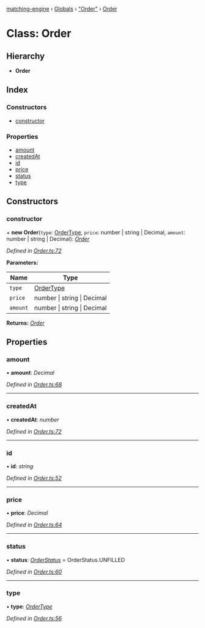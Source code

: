 [matching-engine](../README.md) › [Globals](../globals.md) › ["Order"](../modules/_order_.md) › [Order](_order_.order.md)

# Class: Order

## Hierarchy

* **Order**

## Index

### Constructors

* [constructor](_order_.order.md#constructor)

### Properties

* [amount](_order_.order.md#amount)
* [createdAt](_order_.order.md#createdat)
* [id](_order_.order.md#id)
* [price](_order_.order.md#price)
* [status](_order_.order.md#status)
* [type](_order_.order.md#type)

## Constructors

###  constructor

\+ **new Order**(`type`: [OrderType](../enums/_order_.ordertype.md), `price`: number | string | Decimal, `amount`: number | string | Decimal): *[Order](_order_.order.md)*

*Defined in [Order.ts:72](https://github.com/hanzoai/matching-engine/blob/d9d262a/src/Order.ts#L72)*

**Parameters:**

Name | Type |
------ | ------ |
`type` | [OrderType](../enums/_order_.ordertype.md) |
`price` | number &#124; string &#124; Decimal |
`amount` | number &#124; string &#124; Decimal |

**Returns:** *[Order](_order_.order.md)*

## Properties

###  amount

• **amount**: *Decimal*

*Defined in [Order.ts:68](https://github.com/hanzoai/matching-engine/blob/d9d262a/src/Order.ts#L68)*

___

###  createdAt

• **createdAt**: *number*

*Defined in [Order.ts:72](https://github.com/hanzoai/matching-engine/blob/d9d262a/src/Order.ts#L72)*

___

###  id

• **id**: *string*

*Defined in [Order.ts:52](https://github.com/hanzoai/matching-engine/blob/d9d262a/src/Order.ts#L52)*

___

###  price

• **price**: *Decimal*

*Defined in [Order.ts:64](https://github.com/hanzoai/matching-engine/blob/d9d262a/src/Order.ts#L64)*

___

###  status

• **status**: *[OrderStatus](../enums/_order_.orderstatus.md)* =  OrderStatus.UNFILLED

*Defined in [Order.ts:60](https://github.com/hanzoai/matching-engine/blob/d9d262a/src/Order.ts#L60)*

___

###  type

• **type**: *[OrderType](../enums/_order_.ordertype.md)*

*Defined in [Order.ts:56](https://github.com/hanzoai/matching-engine/blob/d9d262a/src/Order.ts#L56)*
